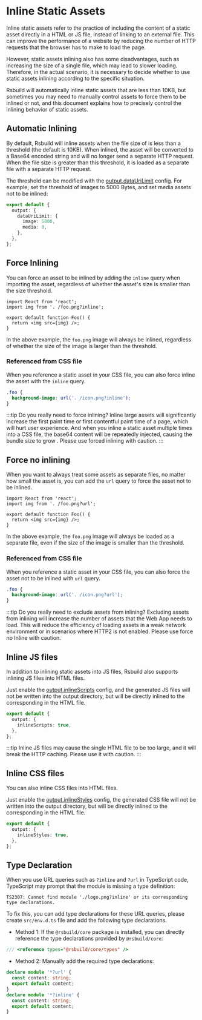 # Inline Static Assets

Inline static assets refer to the practice of including the content of a static asset directly in a HTML or JS file, instead of linking to an external file. This can improve the performance of a website by reducing the number of HTTP requests that the browser has to make to load the page.

However, static assets inlining also has some disadvantages, such as increasing the size of a single file, which may lead to slower loading. Therefore, in the actual scenario, it is necessary to decide whether to use static assets inlining according to the specific situation.

Rsbuild will automatically inline static assets that are less than 10KB, but sometimes you may need to manually control assets to force them to be inlined or not, and this document explains how to precisely control the inlining behavior of static assets.

## Automatic Inlining

By default, Rsbuild will inline assets when the file size of is less than a threshold (the default is 10KB). When inlined, the asset will be converted to a Base64 encoded string and will no longer send a separate HTTP request. When the file size is greater than this threshold, it is loaded as a separate file with a separate HTTP request.

The threshold can be modified with the [output.dataUriLimit](/config/options/output#outputdataurilimit) config. For example, set the threshold of images to 5000 Bytes, and set media assets not to be inlined:

```ts
export default {
  output: {
    dataUriLimit: {
      image: 5000,
      media: 0,
    },
  },
};
```

## Force Inlining

You can force an asset to be inlined by adding the `inline` query when importing the asset, regardless of whether the asset's size is smaller than the size threshold.

```tsx
import React from 'react';
import img from '. /foo.png?inline';

export default function Foo() {
  return <img src={img} />;
}
```

In the above example, the `foo.png` image will always be inlined, regardless of whether the size of the image is larger than the threshold.

### Referenced from CSS file

When you reference a static asset in your CSS file, you can also force inline the asset with the `inline` query.

```css
.foo {
  background-image: url('. /icon.png?inline');
}
```

:::tip Do you really need to force inlining?
Inline large assets will significantly increase the first paint time or first contentful paint time of a page, which will hurt user experience. And when you inline a static asset multiple times into a CSS file, the base64 content will be repeatedly injected, causing the bundle size to grow . Please use forced inlining with caution.
:::

## Force no inlining

When you want to always treat some assets as separate files, no matter how small the asset is, you can add the `url` query to force the asset not to be inlined.

```tsx
import React from 'react';
import img from '. /foo.png?url';

export default function Foo() {
  return <img src={img} />;
}
```

In the above example, the `foo.png` image will always be loaded as a separate file, even if the size of the image is smaller than the threshold.

### Referenced from CSS file

When you reference a static asset in your CSS file, you can also force the asset not to be inlined with `url` query.

```css
.foo {
  background-image: url('. /icon.png?url');
}
```

:::tip Do you really need to exclude assets from inlining?
Excluding assets from inlining will increase the number of assets that the Web App needs to load. This will reduce the efficiency of loading assets in a weak network environment or in scenarios where HTTP2 is not enabled. Please use force no Inline with caution.

## Inline JS files

In addition to inlining static assets into JS files, Rsbuild also supports inlining JS files into HTML files.

Just enable the [output.inlineScripts](/config/options/output#outputinlinescripts) config, and the generated JS files will not be written into the output directory, but will be directly inlined to the corresponding in the HTML file.

```ts
export default {
  output: {
    inlineScripts: true,
  },
};
```

:::tip
Inline JS files may cause the single HTML file to be too large, and it will break the HTTP caching. Please use it with caution.
:::

## Inline CSS files

You can also inline CSS files into HTML files.

Just enable the [output.inlineStyles](/config/options/output#outputinlinestyles) config, the generated CSS file will not be written into the output directory, but will be directly inlined to the corresponding in the HTML file.

```ts
export default {
  output: {
    inlineStyles: true,
  },
};
```

## Type Declaration

When you use URL queries such as `?inline` and `?url` in TypeScript code, TypeScript may prompt that the module is missing a type definition:

```
TS2307: Cannot find module './logo.png?inline' or its corresponding type declarations.
```

To fix this, you can add type declarations for these URL queries, please create `src/env.d.ts` file and add the following type declarations.

- Method 1: If the `@rsbuild/core` package is installed, you can directly reference the type declarations provided by `@rsbuild/core`:

```ts
/// <reference types="@rsbuild/core/types" />
```

- Method 2: Manually add the required type declarations:

```ts
declare module '*?url' {
  const content: string;
  export default content;
}
declare module '*?inline' {
  const content: string;
  export default content;
}
```
